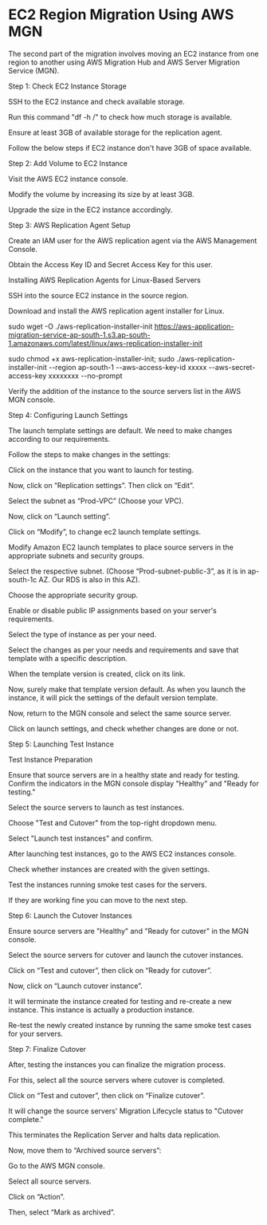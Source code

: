 # EC2 Region Migration Using AWS MGN

The second part of the migration involves moving an EC2 instance from one region to another using AWS Migration Hub and AWS Server Migration Service (MGN).

Step 1: Check EC2 Instance Storage

SSH to the EC2 instance and check available storage.

Run this command "df -h /" to check how much storage is available.

Ensure at least 3GB of available storage for the replication agent.

Follow the below steps if EC2 instance don't have 3GB of space available.

Step 2: Add Volume to EC2 Instance

Visit the AWS EC2 instance console.

Modify the volume by increasing its size by at least 3GB.

Upgrade the size in the EC2 instance accordingly.

Step 3: AWS Replication Agent Setup

Create an IAM user for the AWS replication agent via the AWS Management Console.

Obtain the Access Key ID and Secret Access Key for this user.

Installing AWS Replication Agents for Linux-Based Servers

SSH into the source EC2 instance in the source region.

Download and install the AWS replication agent installer for Linux.

sudo wget -O ./aws-replication-installer-init https://aws-application-migration-service-ap-south-1.s3.ap-south-1.amazonaws.com/latest/linux/aws-replication-installer-init

sudo chmod +x aws-replication-installer-init; sudo ./aws-replication-installer-init --region ap-south-1 --aws-access-key-id xxxxx --aws-secret-access-key xxxxxxxx --no-prompt

Verify the addition of the instance to the source servers list in the AWS MGN console.

Step 4: Configuring Launch Settings

The launch template settings are default. We need to make changes according to our requirements.

Follow the steps to make changes in the settings:

Click on the instance that you want to launch for testing.

Now, click on “Replication settings”. Then click on “Edit”.

Select the subnet as “Prod-VPC” (Choose your VPC).

Now, click on “Launch setting”.

Click on “Modify”, to change ec2 launch template settings.

Modify Amazon EC2 launch templates to place source servers in the appropriate subnets and security groups.

Select the respective subnet. (Choose “Prod-subnet-public-3”, as it is in ap-south-1c AZ. Our RDS is also in this AZ).

Choose the appropriate security group.

Enable or disable public IP assignments based on your server's requirements.

Select the type of instance as per your need.

Select the changes as per your needs and requirements and save that template with a specific description.

When the template version is created, click on its link.

Now, surely make that template version default. As when you launch the instance, it will pick the settings of the default version template.

Now, return to the MGN console and select the same source server.

Click on launch settings, and check whether changes are done or not.

Step 5: Launching Test Instance

Test Instance Preparation

Ensure that source servers are in a healthy state and ready for testing. Confirm the indicators in the MGN console display "Healthy" and "Ready for testing."

Select the source servers to launch as test instances.

Choose "Test and Cutover" from the top-right dropdown menu.

Select "Launch test instances" and confirm.

After launching test instances, go to the AWS EC2 instances console.

Check whether instances are created with the given settings.

Test the instances running smoke test cases for the servers.

If they are working fine you can move to the next step.

Step 6: Launch the Cutover Instances

Ensure source servers are "Healthy" and "Ready for cutover" in the MGN console.

Select the source servers for cutover and launch the cutover instances.

Click on “Test and cutover”, then click on “Ready for cutover”.

Now, click on “Launch cutover instance”.

It will terminate the instance created for testing and re-create a new instance. This instance is actually a production instance.

Re-test the newly created instance by running the same smoke test cases for your servers.

Step 7: Finalize Cutover

After, testing the instances you can finalize the migration process.

For this, select all the source servers where cutover is completed.

Click on “Test and cutover”, then click on “Finalize cutover”.

It will change the source servers' Migration Lifecycle status to "Cutover complete."

This terminates the Replication Server and halts data replication.

Now, move them to “Archived source servers”:

Go to the AWS MGN console.

Select all source servers.

Click on “Action”.

Then, select “Mark as archived”.
